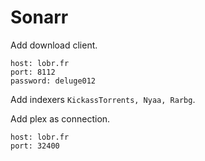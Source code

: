 # Sonarr

Add download client.

    host: lobr.fr
    port: 8112
    password: deluge012

Add indexers `KickassTorrents, Nyaa, Rarbg`.

Add plex as connection.

    host: lobr.fr
    port: 32400